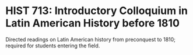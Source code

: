 # HIST 713: Introductory Colloquium in Latin American History before 1810

Directed readings on Latin American history from preconquest to 1810; required for students entering the field.